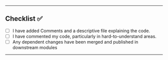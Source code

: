 <hr>

## Checklist ✅

- [ ] I have added Comments and a descriptive file explaining the code.
- [ ] I have commented my code, particularly in hard-to-understand areas.
- [ ] Any dependent changes have been merged and published in downstream modules

<hr>
